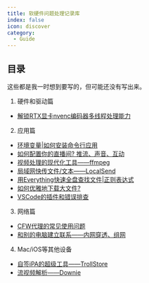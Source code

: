 ```yaml
---
title: 软硬件问题处理记录库
index: false
icon: discover
category:
  - Guide
---
```


## 目录

这些都是我一时想到要写的，但可能还没有写出来。

1. 硬件和驱动篇

  - [解锁RTX显卡nvenc编码器多线程处理能力]()

2. 应用篇

  - [环境变量|如何安装命令行应用]()
  - [如何配置你的直播间? 推流、声音、互动]()
  - [视频处理的现代化工具——ffmpeg]()
  - [局域网快传文件/文本——LocalSend]()
  - [用Everything快速全盘查找文件|正则表达式]()
  - [如何优雅地下载大文件?]()
  - [VSCode的插件和错误排查]()

3. 网络篇

  - [CFW代理的常见使用问题]()
  - [和别的电脑建立联系——内网穿透、组网]()

4. Mac/iOS等其他设备

  - [自签iPA的超级工具——TrollStore]()
  - [流视频解析——Downie]()